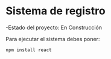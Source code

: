 <h1> Sistema de registro </h1>

-Estado del proyecto: En Construcción

Para ejecutar el sistema debes poner:

```npm install react```
